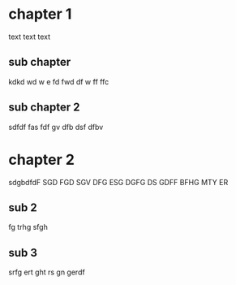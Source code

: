 # chapter 1
text text text
## sub chapter
kdkd wd w e fd fwd df w ff ffc
## sub chapter 2
sdfdf fas fdf gv dfb dsf dfbv

# chapter 2
sdgbdfdF  SGD FGD SGV DFG ESG DGFG DS GDFF BFHG MTY ER

## sub 2

fg
trhg
sfgh

## sub 3
srfg ert ght rs gn gerdf 

